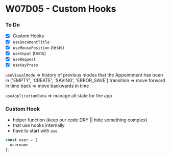 # W07D05 - Custom Hooks

### To Do
- [x] Custom Hooks
- [x] `useDocumentTitle`
- [x] `useMousePosition` (tests)
- [x] `useInput` (tests)
- [x] `useRequest`
- [x] `useKeyPress`

`useVisualMode` => history of previous modes that the Appointment has been in
['EMPTY', 'CREATE', 'SAVING', 'ERROR_SAVE']
transition => move forward in time
back => move backwards in time

`useApplicationData` => manage all state for the app


### Custom Hook
* helper function (keep our code DRY || hide something complex)
* that use hooks internally
* have to start with `use`


```js
const user = {
  username
};
```












